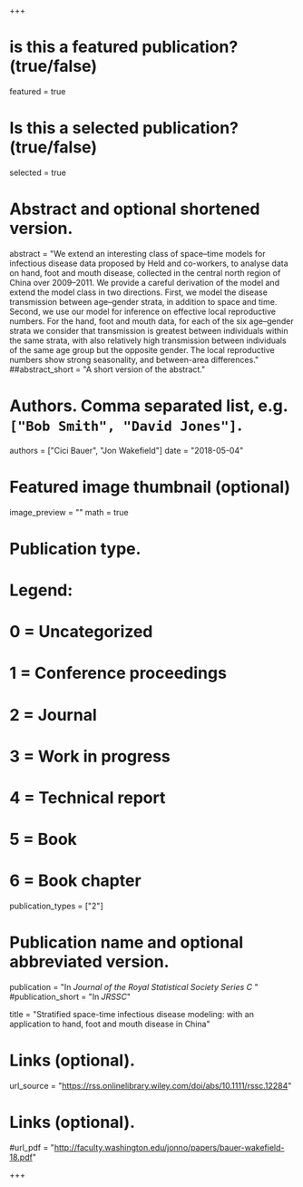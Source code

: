 +++
# is this a featured publication? (true/false)
featured = true
# Is this a selected publication? (true/false)
selected = true

# Abstract and optional shortened version.
abstract = "We extend an interesting class of space–time models for infectious disease data proposed by Held and co-workers, to analyse data on hand, foot and mouth disease, collected in the central north region of China over 2009–2011. We provide a careful derivation of the model and extend the model class in two directions. First, we model the disease transmission between age–gender strata, in addition to space and time. Second, we use our model for inference on effective local reproductive numbers. For the hand, foot and mouth data, for each of the six age–gender strata we consider that transmission is greatest between individuals within the same strata, with also relatively high transmission between individuals of the same age group but the opposite gender. The local reproductive numbers show strong seasonality, and between-area differences."
##abstract_short = "A short version of the abstract."

# Authors. Comma separated list, e.g. `["Bob Smith", "David Jones"]`.
authors = ["Cici Bauer", "Jon Wakefield"]
date = "2018-05-04"
# Featured image thumbnail (optional)
image_preview = ""
math = true
  # Publication type.
  # Legend:
  # 0 = Uncategorized
  # 1 = Conference proceedings
  # 2 = Journal
  # 3 = Work in progress
  # 4 = Technical report
  # 5 = Book
  # 6 = Book chapter
publication_types = ["2"]
# Publication name and optional abbreviated version.
publication = "In *Journal of the Royal Statistical Society Series C* "
#publication_short = "In *JRSSC*"  

title = "Stratified space-time infectious disease modeling: with an application to hand, foot and mouth disease in China"
 
# Links (optional).
url_source = "https://rss.onlinelibrary.wiley.com/doi/abs/10.1111/rssc.12284" 
 
# Links (optional).
#url_pdf = "http://faculty.washington.edu/jonno/papers/bauer-wakefield-18.pdf"
  
+++
    
